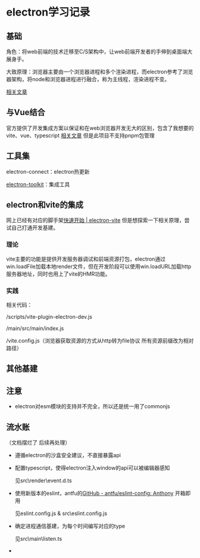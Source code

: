 # electron学习记录

## 基础

角色：将web前端的技术迁移至C/S架构中，让web前端开发者的手伸到桌面端大展身手。

大致原理：浏览器主要由一个浏览器进程和多个渲染进程，而electron参考了浏览器架构，将node和浏览器进程进行融合，称为主线程，渲染进程不变。

[相关文章](https://juejin.cn/post/7103337772424888356)

## 与Vue结合

官方提供了开发集成方案以保证和在web浏览器开发无大的区别，包含了我想要的vite、vue、typescript [相关文章](https://www.electronforge.io/config/makers) 但是此项目不支持pnpm包管理

## 工具集

electron-connect：electron热更新

[electron-toolkit](https://github.com/alex8088/electron-toolkit/tree/master)：集成工具

## electron和vite的集成

网上已经有对应的脚手架[快速开始 | electron-vite](https://cn.electron-vite.org/guide/) 但是想探索一下相关原理，尝试自己打通开发基建。

### 理论

vite主要的功能是提供开发服务器调试和前端资源打包，electron通过win.loadFile加载本地render文件，但在开发阶段可以使用win.loadURL加载http服务器地址，同时也用上了vite的HMR功能。

### 实践

相关代码：

/scripts/vite-plugin-electron-dev.js

/main/src/main/index.js

/vite.config.js（浏览器获取资源的方式从http转为file协议 所有资源前缀改为相对路径）

## 其他基建

## 注意

* electron对esm模块的支持并不完全，所以还是统一用了commonjs



## 流水账

（文档摆烂了 后续再处理）

* 遵循electron的沙盒安全建议，不直接暴露api

* 配置typescript，使得electron注入window的api可以被编辑器感知
  
  见src\render\event.d.ts

* 使用新版本的eslint，antfu的[GitHub - antfu/eslint-config: Anthony](https://github.com/antfu/eslint-config) 开箱即用
  
  见eslint.config.js & src\eslint.config.js

* 确定进程通信基建，为每个时间编写对应的type
  
  见src\main\listen.ts

* 
